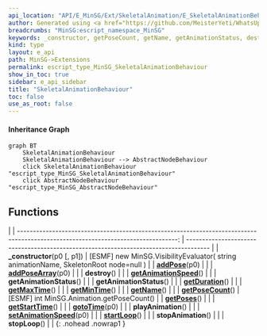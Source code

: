 ```yaml
---
api_location: "API/E_MinSG/Ext/SkeletalAnimation/E_SkeletalAnimationBehaviour.cpp:34:47"
author: Generated using <a href="https://github.com/MeisterYeti/WhatsUpDoc">WhatsUpDoc</a>
breadcrumbs: "MinSG:escript_namespace_MinSG"
keywords: _constructor, getPoseCount, getName, getAnimationStatus, destroy, playAnimation, stopAnimation, getMinTime, getMaxTime, setAnimationSpeed, getAnimationSpeed, getAnimationStatus, startLoop, stopLoop, gotoTime, getDuration, getStartTime, getPoses, addPose, addPoseArray
kind: type
layout: e_api
path: MinSG->Extensions
permalink: escript_type_MinSG_SkeletalAnimationBehaviour
show_in_toc: true
sidebar: e_api_sidebar
title: "SkeletalAnimationBehaviour"
toc: false
use_as_root: false
---
```


#### Inheritance Graph

```mermaid
graph BT
	SkeletalAnimationBehaviour
	SkeletalAnimationBehaviour --> AbstractNodeBehaviour
	click SkeletalAnimationBehaviour "escript_type_MinSG_SkeletalAnimationBehaviour"
	click AbstractNodeBehaviour "escript_type_MinSG_AbstractNodeBehaviour"
```

## Functions

|
| --------------------------------------------------------------------------------------------------------------------------------: | ------------------------------------------------------------------------------------- | 
| **_constructor**(p0 [, p1])                                                                                                       | [ESMF] new MinSG.VisibilityEvaluator( string animationName, SkeletonRoot node=null )	 | 
| **[addPose](classMinSG_1_1AnimationBehaviour#classMinSG_1_1AnimationBehaviour_1a507a7c7788d1120f2576cbba5f80ca54)**(p0)           |                                                                                       | 
| **[addPoseArray](classMinSG_1_1AnimationBehaviour#classMinSG_1_1AnimationBehaviour_1a7a27d0a0a38ee5b75e24d60df9128886)**(p0)      |                                                                                       | 
| **destroy**()                                                                                                                     |                                                                                       | 
| **[getAnimationSpeed](classMinSG_1_1AnimationBehaviour#classMinSG_1_1AnimationBehaviour_1a7afea0dcf06fb74535e8fc1c44df15ff)**()   |                                                                                       | 
| **getAnimationStatus**()                                                                                                          |                                                                                       | 
| **getAnimationStatus**()                                                                                                          |                                                                                       | 
| **[getDuration](classMinSG_1_1AnimationBehaviour#classMinSG_1_1AnimationBehaviour_1a6a198991a8630033cb8df734897761f3)**()         |                                                                                       | 
| **[getMaxTime](classMinSG_1_1AnimationBehaviour#classMinSG_1_1AnimationBehaviour_1a6e01e5be563febf3af05c1bcba3588e4)**()          |                                                                                       | 
| **[getMinTime](classMinSG_1_1AnimationBehaviour#classMinSG_1_1AnimationBehaviour_1a4816b28801676718dbc2060988fd4f30)**()          |                                                                                       | 
| **[getName](classMinSG_1_1AnimationBehaviour#classMinSG_1_1AnimationBehaviour_1aa96f6b9b5f3c49cb003f2c93e21f5c68)**()             |                                                                                       | 
| **[getPoseCount](classMinSG_1_1AnimationBehaviour#classMinSG_1_1AnimationBehaviour_1a17c8a0a18e760ee636276d414ed77f7b)**()        | [ESMF] int MinSG.Animation.getPoseCount()                                             | 
| **[getPoses](classMinSG_1_1AnimationBehaviour#classMinSG_1_1AnimationBehaviour_1a6885f50816df5075f4968e89041757b7)**()            |                                                                                       | 
| **[getStartTime](classMinSG_1_1AnimationBehaviour#classMinSG_1_1AnimationBehaviour_1a6a726ced9879f1acd6ee86dd030128d3)**()        |                                                                                       | 
| **[gotoTime](classMinSG_1_1AnimationBehaviour#classMinSG_1_1AnimationBehaviour_1aa5c82704d1ecc1ff6b20595c9674659a)**(p0)          |                                                                                       | 
| **playAnimation**()                                                                                                               |                                                                                       | 
| **[setAnimationSpeed](classMinSG_1_1AnimationBehaviour#classMinSG_1_1AnimationBehaviour_1a83fcb142ad42dfa674be750eb687594d)**(p0) |                                                                                       | 
| **[startLoop](classMinSG_1_1AnimationBehaviour#classMinSG_1_1AnimationBehaviour_1a25cc843971728f8d39bf6b908a2840b7)**()           |                                                                                       | 
| **stopAnimation**()                                                                                                               |                                                                                       | 
| **stopLoop**()                                                                                                                    |                                                                                       | 
{: .nohead .nowrap1 }

